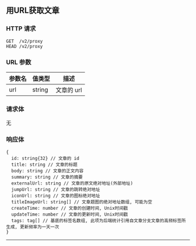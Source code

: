 


## 用URL获取文章

### HTTP 请求

```
GET  /v2/proxy
HEAD /v2/proxy
```

### URL 参数

参数名   | 值类型  | 描述
------- | ------ | -------------------
url | string | 文章的 url 

### 请求体

无

### 响应体

```
{
  id: string{32} // 文章的 id
  title: string // 文章的标题
  body: string // 文章的正文内容
  summary: string // 文章的摘要
  externalUrl: string // 文章的原文绝对地址(外部地址)
  jumpUrl: string // 文章的跳转绝对地址
  iconUrl: string // 文章的图标绝对地址
  titleImageUrl: string[] // 文章题图的绝对地址数组, 可能为空
  createTime: number // 文章的创建时间, Unix时间戳
  updateTime: number // 文章的更新时间, Unix时间戳
  tags: tag[] // 基底的标签名数组, 此项为后端统计引用自文章分支文章的高频标签所生成, 更新频率为一天一次
}
```

---

